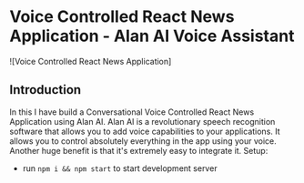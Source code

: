 # Voice Controlled React News Application - Alan AI Voice Assistant



![Voice Controlled React News Application]

## Introduction


In this I have build a Conversational Voice Controlled React News Application using Alan AI. Alan AI is a revolutionary speech recognition software that allows you to add voice capabilities to your applications. It allows you to control absolutely everything in the app using your voice. Another huge benefit is that it's extremely easy to integrate it. 
Setup:
- run ```npm i && npm start``` to start development server
